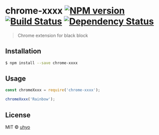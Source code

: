 # chrome-xxxx [![NPM version][npm-image]][npm-url] [![Build Status][travis-image]][travis-url] [![Dependency Status][daviddm-image]][daviddm-url]
> Chrome extension for black block

## Installation

```sh
$ npm install --save chrome-xxxx
```

## Usage

```js
const chromeXxxx = require('chrome-xxxx');

chromeXxxx('Rainbow');
```
## License

MIT © [uhyo]()


[npm-image]: https://badge.fury.io/js/chrome-xxxx.svg
[npm-url]: https://npmjs.org/package/chrome-xxxx
[travis-image]: https://travis-ci.org/uhyo/chrome-xxxx.svg?branch=master
[travis-url]: https://travis-ci.org/uhyo/chrome-xxxx
[daviddm-image]: https://david-dm.org/uhyo/chrome-xxxx.svg?theme=shields.io
[daviddm-url]: https://david-dm.org/uhyo/chrome-xxxx
